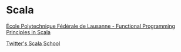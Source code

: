 # Scala

[École Polytechnique Fédérale de Lausanne - Functional Programming Principles in Scala](https://www.youtube.com/user/afigfigueira/playlists?sort=dd&view=50&shelf_id=9)

[Twitter's Scala School](https://twitter.github.io/scala_school/)
